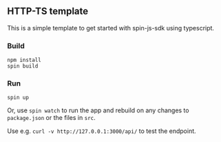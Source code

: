 ## HTTP-TS template

This is a simple template to get started with spin-js-sdk using typescript.

### Build

```console
npm install
spin build
```

### Run

```console
spin up
```

Or, use `spin watch` to run the app and rebuild on any changes to `package.json` or the files in `src`.

Use e.g. `curl -v http://127.0.0.1:3000/api/` to test the endpoint.